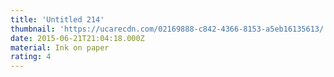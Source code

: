 ```yaml
---
title: 'Untitled 214'
thumbnail: 'https://ucarecdn.com/02169888-c842-4366-8153-a5eb16135613/'
date: 2015-06-21T21:04:18.000Z
material: Ink on paper
rating: 4
---
```

